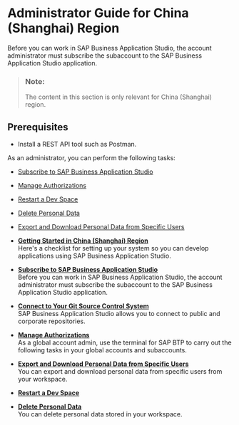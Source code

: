 <!-- loio0813ef876f1e426bbec4b01a8837a315 -->

# Administrator Guide for China \(Shanghai\) Region

Before you can work in SAP Business Application Studio, the account administrator must subscribe the subaccount to the SAP Business Application Studio application.



> ### Note:  
> The content in this section is only relevant for China \(Shanghai\) region.



<a name="loio0813ef876f1e426bbec4b01a8837a315__section_atr_f4s_whb"/>

## Prerequisites

-   Install a REST API tool such as Postman.



As an administrator, you can perform the following tasks:

-   [Subscribe to SAP Business Application Studio](Subscribe_to_SAP_Business_Application_Studio_b53e261.md)
-   [Manage Authorizations](Manage_Authorizations_4168f83.md)
-   [Restart a Dev Space](Restart_a_Dev_Space_1f54583.md)
-   [Delete Personal Data](Delete_Personal_Data_03da2fa.md)
-   [Export and Download Personal Data from Specific Users](Export_and_Download_Personal_Data_from_Specific_Users_8091e47.md)

-   **[Getting Started in China \(Shanghai\) Region](Getting_Started_in_China_(Shanghai)_Region_a23487f.md)**  
Here's a checklist for setting up your system so you can develop applications using SAP Business Application Studio.
-   **[Subscribe to SAP Business Application Studio](Subscribe_to_SAP_Business_Application_Studio_b53e261.md)**  
Before you can work in SAP Business Application Studio, the account administrator must subscribe the subaccount to the SAP Business Application Studio application.
-   **[Connect to Your Git Source Control System](Connect_to_Your_Git_Source_Control_System_287f444.md)**  
SAP Business Application Studio allows you to connect to public and corporate repositories.
-   **[Manage Authorizations](Manage_Authorizations_4168f83.md)**  
As a global account admin, use the terminal for SAP BTP to carry out the following tasks in your global accounts and subaccounts.
-   **[Export and Download Personal Data from Specific Users](Export_and_Download_Personal_Data_from_Specific_Users_44b5155.md)**  
You can export and download personal data from specific users from your workspace.
-   **[Restart a Dev Space](Restart_a_Dev_Space_b1fe1d9.md)**  

-   **[Delete Personal Data](Delete_Personal_Data_85236af.md)**  
You can delete personal data stored in your workspace.

